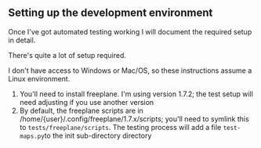 ## Setting up the development environment

Once I've got automated testing working I will document the required setup in detail.

There's quite a lot of setup required.

I don't have access to Windows or Mac/OS, so these instructions assume a Linux environment.

1. You'll need to install freeplane. I'm using version 1.7.2; the test setup will need adjusting if you use another 
version
2. By default, the freeplane scripts are in /home/{user}/.config/freeplane/1.7.x/scripts; you'll need to symlink 
   this to `tests/freeplane/scripts`. The testing process will add a file `test-maps.py`to the init 
   sub-directory directory

